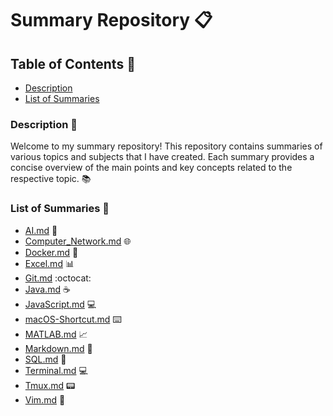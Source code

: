 # Summary Repository :clipboard:

## Table of Contents :bookmark_tabs:
- [Description](#description)
- [List of Summaries](#list-of-summaries)

### Description :page_with_curl:

Welcome to my summary repository! This repository contains summaries of various topics and subjects that I have created. Each summary provides a concise overview of the main points and key concepts related to the respective topic. :books:

### List of Summaries :scroll:
- [AI.md](AI.md) :robot:
- [Computer_Network.md](Computer_Network.md) :globe_with_meridians:
- [Docker.md](Docker.md) :whale:
- [Excel.md](Excel.md) :bar_chart:
- [Git.md](Git.md) :octocat:
- [Java.md](Java.md) :coffee:
- [JavaScript.md](JavaScript.md) :computer:
- [macOS-Shortcut.md](macOS-Shortcut.md) :keyboard:
- [MATLAB.md](MATLAB.md) :chart_with_upwards_trend:
- [Markdown.md](Markdown.md) :pencil:
- [SQL.md](SQL.md) :floppy_disk:
- [Terminal.md](Terminal.md) :computer:
- [Tmux.md](Tmux.md) :pager:
- [Vim.md](Vim.md) :memo:
